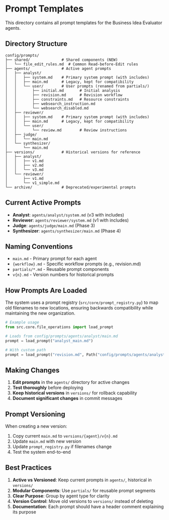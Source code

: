 # Prompt Templates

This directory contains all prompt templates for the Business Idea Evaluator agents.

## Directory Structure

```text
config/prompts/
├── shared/              # Shared components (NEW)
│   └── file_edit_rules.md  # Common Read-before-Edit rules
├── agents/              # Active agent prompts
│   ├── analyst/
│   │   ├── system.md    # Primary system prompt (with includes)
│   │   ├── main.md      # Legacy, kept for compatibility
│   │   └── user/        # User prompts (renamed from partials/)
│   │       ├── initial.md       # Initial analysis
│   │       ├── revision.md      # Revision workflow
│   │       ├── constraints.md   # Resource constraints
│   │       ├── websearch_instruction.md
│   │       └── websearch_disabled.md
│   ├── reviewer/
│   │   ├── system.md    # Primary system prompt (with includes)
│   │   ├── main.md      # Legacy, kept for compatibility
│   │   └── user/
│   │       └── review.md        # Review instructions
│   ├── judge/
│   │   └── main.md
│   └── synthesizer/
│       └── main.md
├── versions/            # Historical versions for reference
│   ├── analyst/
│   │   ├── v1.md
│   │   ├── v2.md
│   │   └── v3.md
│   └── reviewer/
│       ├── v1.md
│       └── v1_simple.md
└── archive/             # Deprecated/experimental prompts
```

## Current Active Prompts

- **Analyst**: `agents/analyst/system.md` (v3 with includes)
- **Reviewer**: `agents/reviewer/system.md` (v1 with includes)
- **Judge**: `agents/judge/main.md` (Phase 3)
- **Synthesizer**: `agents/synthesizer/main.md` (Phase 4)

## Naming Conventions

- `main.md` - Primary prompt for each agent
- `{workflow}.md` - Specific workflow prompts (e.g., revision.md)
- `partials/*.md` - Reusable prompt components
- `v{n}.md` - Version numbers for historical prompts

## How Prompts Are Loaded

The system uses a prompt registry (`src/core/prompt_registry.py`) to map old filenames to new locations, ensuring backwards compatibility while maintaining the new organization.

```python
# Example usage
from src.core.file_operations import load_prompt

# Loads from config/prompts/agents/analyst/main.md
prompt = load_prompt("analyst_main.md")

# With custom path
prompt = load_prompt("revision.md", Path("config/prompts/agents/analyst"))
```

## Making Changes

1. **Edit prompts** in the `agents/` directory for active changes
2. **Test thoroughly** before deploying
3. **Keep historical versions** in `versions/` for rollback capability
4. **Document significant changes** in commit messages

## Prompt Versioning

When creating a new version:

1. Copy current `main.md` to `versions/{agent}/v{n}.md`
2. Update `main.md` with new version
3. Update `prompt_registry.py` if filenames change
4. Test the system end-to-end

## Best Practices

1. **Active vs Versioned**: Keep current prompts in `agents/`, historical in `versions/`
2. **Modular Components**: Use `partials/` for reusable prompt segments
3. **Clear Purpose**: Group by agent type for clarity
4. **Version Control**: Move old versions to `versions/` instead of deleting
5. **Documentation**: Each prompt should have a header comment explaining its purpose
